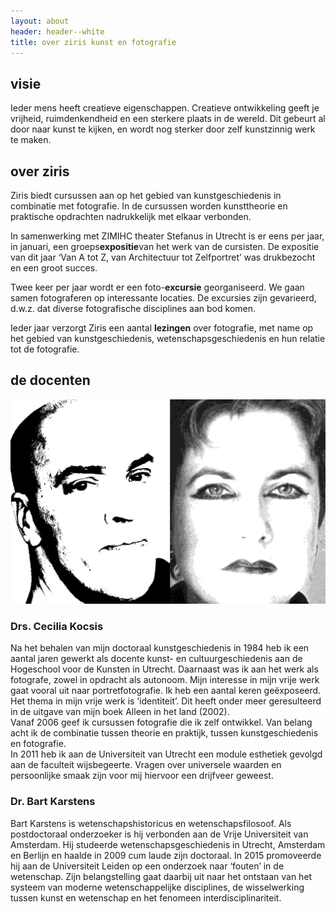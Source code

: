 ```yaml
---
layout: about
header: header--white
title: over ziris kunst en fotografie
---
```

## visie

Ieder mens heeft creatieve eigenschappen. Creatieve ontwikkeling geeft je vrijheid, ruimdenkendheid en een sterkere plaats in de wereld. Dit gebeurt al door naar kunst te kijken, en wordt nog sterker door zelf kunstzinnig werk te maken.

## over ziris

Ziris biedt cursussen aan op het gebied van kunstgeschiedenis in combinatie met fotografie. In de cursussen worden kunsttheorie en praktische opdrachten nadrukkelijk met elkaar verbonden.

In samenwerking met ZIMIHC theater Stefanus in Utrecht is er eens per jaar, in januari, een groeps**expositie**van het werk van de cursisten. De expositie van dit jaar ‘Van A tot Z, van Architectuur tot Zelfportret’ was drukbezocht en een groot succes.

Twee keer per jaar wordt er een foto-**excursie** georganiseerd. We gaan samen fotograferen op interessante locaties. De excursies zijn gevarieerd, d.w.z. dat diverse fotografische disciplines aan bod komen.

Ieder jaar verzorgt Ziris een aantal **lezingen** over fotografie, met name op het gebied van kunstgeschiedenis, wetenschapsgeschiedenis en hun relatie tot de fotografie.

## de docenten

![Cecilia Kocsis](/assets/img/docenten_1.jpg "Bart Karstens, Cecilia Kocsis")

### **Drs. Cecilia Kocsis**

Na het behalen van mijn doctoraal kunstgeschiedenis in 1984 heb ik een aantal jaren gewerkt als docente kunst- en cultuurgeschiedenis aan de Hogeschool voor de Kunsten in Utrecht. Daarnaast was ik aan het werk als fotografe, zowel in opdracht als autonoom. Mijn interesse in mijn vrije werk gaat vooral uit naar portretfotografie. Ik heb een aantal keren geëxposeerd. Het thema in mijn vrije werk is ‘identiteit’. Dit heeft onder meer geresulteerd in de uitgave van mijn boek Alleen in het land (2002).<br>
Vanaf 2006 geef ik cursussen fotografie die ik zelf ontwikkel. Van belang acht ik de combinatie tussen theorie en praktijk, tussen kunstgeschiedenis en fotografie.<br>
In 2011 heb ik aan de Universiteit van Utrecht een module esthetiek gevolgd aan de faculteit wijsbegeerte. Vragen over universele waarden en persoonlijke smaak zijn voor mij
hiervoor een drijfveer geweest.

### **Dr. Bart Karstens**

Bart Karstens is wetenschapshistoricus en wetenschapsfilosoof. Als postdoctoraal onderzoeker is hij verbonden aan de Vrije Universiteit van Amsterdam. Hij studeerde wetenschapsgeschiedenis in Utrecht, Amsterdam en Berlijn en haalde in 2009 cum laude zijn doctoraal. In 2015 promoveerde hij aan de Universiteit Leiden op een onderzoek naar ‘fouten’ in de wetenschap.  Zijn belangstelling gaat daarbij uit naar het ontstaan van het systeem van moderne wetenschappelijke disciplines, de wisselwerking tussen kunst en wetenschap en het fenomeen interdisciplinariteit.
